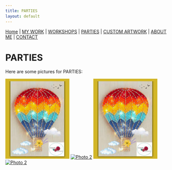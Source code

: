 ```yaml
---
title: PARTIES
layout: default
---
```


<nav style="margin-bottom:1.5em">
	<a href="/">Home</a> |
	<a href="/mywork.html">MY WORK</a> |
	<a href="/workshops.html">WORKSHOPS</a> |
	<a href="/parties.html">PARTIES</a> |
	<a href="/customartwork.html">CUSTOM ARTWORK</a> |
	<a href="/about.html">ABOUT ME</a> |
	<a href="/contact.html">CONTACT</a>
</nav>


# PARTIES

Here are some pictures for PARTIES:

<a href="/assets/images/photo1.jpg" target="_blank"><img src="/assets/images/photo1.jpg" alt="Photo 1" width="200"></a>
<a href="/assets/images/photo2.jpg" target="_blank"><img src="/assets/images/photo2.jpg" alt="Photo 2" width="200"></a>
<a href="/assets/images/photo1.jpg" target="_blank"><img src="/assets/images/photo1.jpg" alt="Photo 1" width="200"></a>
<a href="/assets/images/photo2.jpg" target="_blank"><img src="/assets/images/photo2.jpg" alt="Photo 2" width="200"></a>
